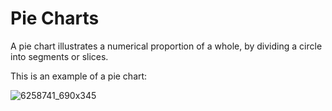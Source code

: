 # Pie Charts

A pie chart illustrates a numerical proportion of a whole, by dividing a circle into segments or slices.

This is an example of a pie chart:

![6258741_690x345](upload://ir1FfKUlrlz2cRR73YiF1flPnOu.png)
